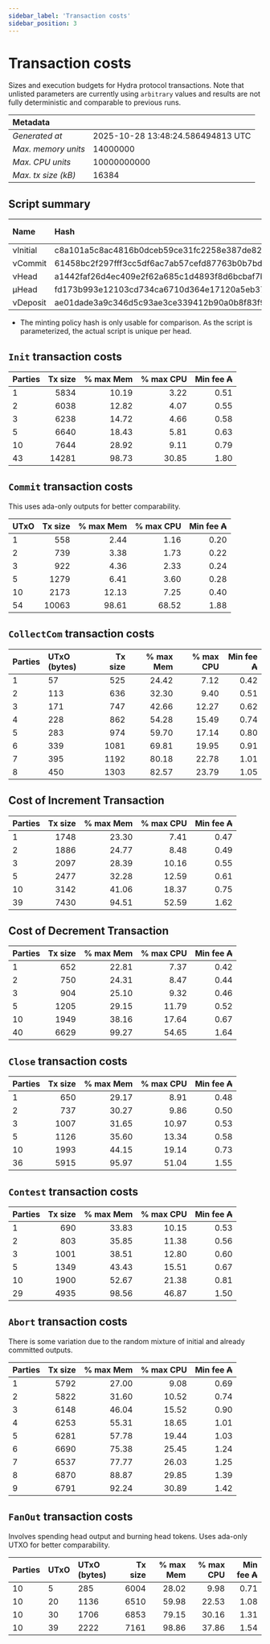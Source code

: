 ```yaml
--- 
sidebar_label: 'Transaction costs' 
sidebar_position: 3 
--- 
```


# Transaction costs 

Sizes and execution budgets for Hydra protocol transactions. Note that unlisted parameters are currently using `arbitrary` values and results are not fully deterministic and comparable to previous runs.

| Metadata | |
| :--- | :--- |
| _Generated at_ | 2025-10-28 13:48:24.586494813 UTC |
| _Max. memory units_ | 14000000 |
| _Max. CPU units_ | 10000000000 |
| _Max. tx size (kB)_ | 16384 |

## Script summary

| Name   | Hash | Size (Bytes) 
| :----- | :--- | -----------: 
| νInitial | c8a101a5c8ac4816b0dceb59ce31fc2258e387de828f02961d2f2045 | 2652 | 
| νCommit | 61458bc2f297fff3cc5df6ac7ab57cefd87763b0b7bd722146a1035c | 685 | 
| νHead | a1442faf26d4ec409e2f62a685c1d4893f8d6bcbaf7bcb59d6fa1340 | 14599 | 
| μHead | fd173b993e12103cd734ca6710d364e17120a5eb37a224c64ab2b188* | 5284 | 
| νDeposit | ae01dade3a9c346d5c93ae3ce339412b90a0b8f83f94ec6baa24e30c | 1102 | 

* The minting policy hash is only usable for comparison. As the script is parameterized, the actual script is unique per head.

## `Init` transaction costs

| Parties | Tx size | % max Mem | % max CPU | Min fee ₳ |
| :------ | ------: | --------: | --------: | --------: |
| 1| 5834 | 10.19 | 3.22 | 0.51 |
| 2| 6038 | 12.82 | 4.07 | 0.55 |
| 3| 6238 | 14.72 | 4.66 | 0.58 |
| 5| 6640 | 18.43 | 5.81 | 0.63 |
| 10| 7644 | 28.92 | 9.11 | 0.79 |
| 43| 14281 | 98.73 | 30.85 | 1.80 |


## `Commit` transaction costs
 This uses ada-only outputs for better comparability.

| UTxO | Tx size | % max Mem | % max CPU | Min fee ₳ |
| :--- | ------: | --------: | --------: | --------: |
| 1| 558 | 2.44 | 1.16 | 0.20 |
| 2| 739 | 3.38 | 1.73 | 0.22 |
| 3| 922 | 4.36 | 2.33 | 0.24 |
| 5| 1279 | 6.41 | 3.60 | 0.28 |
| 10| 2173 | 12.13 | 7.25 | 0.40 |
| 54| 10063 | 98.61 | 68.52 | 1.88 |


## `CollectCom` transaction costs

| Parties | UTxO (bytes) |Tx size | % max Mem | % max CPU | Min fee ₳ |
| :------ | :----------- |------: | --------: | --------: | --------: |
| 1 | 57 | 525 | 24.42 | 7.12 | 0.42 |
| 2 | 113 | 636 | 32.30 | 9.40 | 0.51 |
| 3 | 171 | 747 | 42.66 | 12.27 | 0.62 |
| 4 | 228 | 862 | 54.28 | 15.49 | 0.74 |
| 5 | 283 | 974 | 59.70 | 17.14 | 0.80 |
| 6 | 339 | 1081 | 69.81 | 19.95 | 0.91 |
| 7 | 395 | 1192 | 80.18 | 22.78 | 1.01 |
| 8 | 450 | 1303 | 82.57 | 23.79 | 1.05 |


## Cost of Increment Transaction

| Parties | Tx size | % max Mem | % max CPU | Min fee ₳ |
| :------ | ------: | --------: | --------: | --------: |
| 1| 1748 | 23.30 | 7.41 | 0.47 |
| 2| 1886 | 24.77 | 8.48 | 0.49 |
| 3| 2097 | 28.39 | 10.16 | 0.55 |
| 5| 2477 | 32.28 | 12.59 | 0.61 |
| 10| 3142 | 41.06 | 18.37 | 0.75 |
| 39| 7430 | 94.51 | 52.59 | 1.62 |


## Cost of Decrement Transaction

| Parties | Tx size | % max Mem | % max CPU | Min fee ₳ |
| :------ | ------: | --------: | --------: | --------: |
| 1| 652 | 22.81 | 7.37 | 0.42 |
| 2| 750 | 24.31 | 8.47 | 0.44 |
| 3| 904 | 25.10 | 9.32 | 0.46 |
| 5| 1205 | 29.15 | 11.79 | 0.52 |
| 10| 1949 | 38.16 | 17.64 | 0.67 |
| 40| 6629 | 99.27 | 54.65 | 1.64 |


## `Close` transaction costs

| Parties | Tx size | % max Mem | % max CPU | Min fee ₳ |
| :------ | ------: | --------: | --------: | --------: |
| 1| 650 | 29.17 | 8.91 | 0.48 |
| 2| 737 | 30.27 | 9.86 | 0.50 |
| 3| 1007 | 31.65 | 10.97 | 0.53 |
| 5| 1126 | 35.60 | 13.34 | 0.58 |
| 10| 1993 | 44.15 | 19.14 | 0.73 |
| 36| 5915 | 95.97 | 51.04 | 1.55 |


## `Contest` transaction costs

| Parties | Tx size | % max Mem | % max CPU | Min fee ₳ |
| :------ | ------: | --------: | --------: | --------: |
| 1| 690 | 33.83 | 10.15 | 0.53 |
| 2| 803 | 35.85 | 11.38 | 0.56 |
| 3| 1001 | 38.51 | 12.80 | 0.60 |
| 5| 1349 | 43.43 | 15.51 | 0.67 |
| 10| 1900 | 52.67 | 21.38 | 0.81 |
| 29| 4935 | 98.56 | 46.87 | 1.50 |


## `Abort` transaction costs
There is some variation due to the random mixture of initial and already committed outputs.

| Parties | Tx size | % max Mem | % max CPU | Min fee ₳ |
| :------ | ------: | --------: | --------: | --------: |
| 1| 5792 | 27.00 | 9.08 | 0.69 |
| 2| 5822 | 31.60 | 10.52 | 0.74 |
| 3| 6148 | 46.04 | 15.52 | 0.90 |
| 4| 6253 | 55.31 | 18.65 | 1.01 |
| 5| 6281 | 57.78 | 19.44 | 1.03 |
| 6| 6690 | 75.38 | 25.45 | 1.24 |
| 7| 6537 | 77.77 | 26.03 | 1.25 |
| 8| 6870 | 88.87 | 29.85 | 1.39 |
| 9| 6791 | 92.24 | 30.89 | 1.42 |


## `FanOut` transaction costs
Involves spending head output and burning head tokens. Uses ada-only UTXO for better comparability.

| Parties | UTxO  | UTxO (bytes) | Tx size | % max Mem | % max CPU | Min fee ₳ |
| :------ | :---- | :----------- | ------: | --------: | --------: | --------: |
| 10 | 5 | 285 | 6004 | 28.02 | 9.98 | 0.71 |
| 10 | 20 | 1136 | 6510 | 59.98 | 22.53 | 1.08 |
| 10 | 30 | 1706 | 6853 | 79.15 | 30.16 | 1.31 |
| 10 | 39 | 2222 | 7161 | 98.86 | 37.86 | 1.54 |

